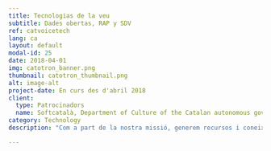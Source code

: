 ```yaml
---
title: Tecnologias de la veu
subtitle: Dades obertas, RAP y SDV
ref: catvoicetech
lang: ca
layout: default
modal-id: 25
date: 2018-04-01
img: catotron_banner.png
thumbnail: catotron_thumbnail.png
alt: image-alt
project-date: En curs des d'abril 2018
client:
  type: Patrocinadors
  name: Softcatalà, Department of Culture of the Catalan autonomous government, Barcelona Supercomputing Center
category: Technology
description: "Com a part de la nostra missió, generem recursos i coneixement obert sobre les tecnologies de la parla en català, específicament el reconeixement automàtic de parla (RAP) i la síntesi de text a veu (SDV). El nostre treball al llarg d'anys està patrocinat per diverses institucions públiques i sense ànim de lucre. Gràcies al suport de la <a href='https://www.softcatala.org/'>Associació Softcatalà</a>, desenvolupem el primer gran corpus de discursos en català a partir de retransmissions televisives i llancem un model inicial de RAH de codi obert. Ampliem encara més les dades de discursos disponibles fins a 851 hores utilitzant procediments parlamentaris catalans amb fons del <a href='http://cultura.gencat.cat/'>Departament de Cultura de Generalitat</a> i <a href= ' https://www.bsc.es/'>Centre Nacional de Supercomputació</a>. A més, hem construït la primera aplicació de síntesi de veu basada en xarxes neuronals per a català, <a href='https://catotron.cat'>Catotron</a>, novament amb el suport del Departament de Cultura de Catalunya. Es pot trobar tots els nostres recursos i materials educatius a la nostra <a href='/rap'>pàgina de recursos</a> i <a href='http://github.com/CollectivaT-dev'>repositori de Github</a>."

---
```

